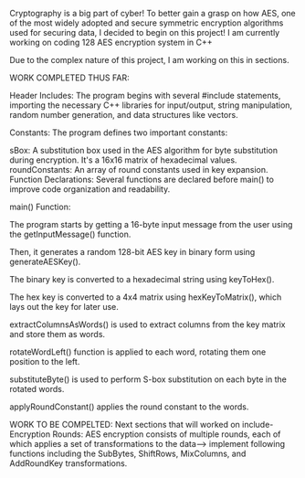 Cryptography is a big part of cyber! To better gain a grasp on how AES, one of the most widely adopted and secure symmetric encryption algorithms used for securing data, I decided to begin on this project! I am currently working on coding 128 AES encryption system in C++

Due to the complex nature of this project, I am working on this in sections. 

WORK COMPLETED THUS FAR: 

Header Includes: The program begins with several #include statements, importing the necessary C++ libraries for input/output, string manipulation, random number generation, and data structures like vectors.

Constants: The program defines two important constants:

sBox: A substitution box used in the AES algorithm for byte substitution during encryption. It's a 16x16 matrix of hexadecimal values.
roundConstants: An array of round constants used in key expansion.
Function Declarations: Several functions are declared before main() to improve code organization and readability.

main() Function:

The program starts by getting a 16-byte input message from the user using the getInputMessage() function.

Then, it generates a random 128-bit AES key in binary form using generateAESKey().

The binary key is converted to a hexadecimal string using keyToHex().

The hex key is converted to a 4x4 matrix using hexKeyToMatrix(), which lays out the key for later use.

extractColumnsAsWords() is used to extract columns from the key matrix and store them as words.

rotateWordLeft() function is applied to each word, rotating them one position to the left.

substituteByte() is used to perform S-box substitution on each byte in the rotated words.

applyRoundConstant() applies the round constant to the words.

WORK TO BE COMPELTED:
Next sections that will worked on include- 
Encryption Rounds: AES encryption consists of multiple rounds, each of which applies a set of transformations to the data--> implement following functions including the SubBytes, ShiftRows, MixColumns, and AddRoundKey transformations.

